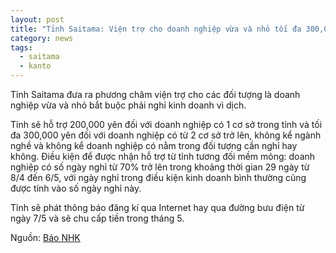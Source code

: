 ```yaml
---
layout: post
title: "Tỉnh Saitama: Viện trợ cho doanh nghiệp vừa và nhỏ tối đa 300,000 yên"
category: news
tags: 
  - saitama
  - kanto
---
```

Tỉnh Saitama đưa ra phương châm viện trợ cho các đối tượng là doanh nghiệp vừa và nhỏ bắt buộc phải nghỉ kinh doanh vì dịch.

Tỉnh sẽ hỗ trợ 200,000 yên đối với doanh nghiệp có 1 cơ sở trong tỉnh và tối đa 300,000 yên đối với doanh nghiệp có từ 2 cơ sở trở lên, không kể ngành nghề và không kể doanh nghiệp có nằm trong đối tượng cần nghỉ hay không. Điều kiện để được nhận hỗ trợ từ tỉnh tương đối mềm mỏng: doanh nghiệp có số ngày nghỉ từ 70% trở lên trong khoảng thời gian 29 ngày từ 8/4 đến 6/5, với ngày nghỉ trong điều kiện kinh doanh bình thường cũng được tính vào số ngày nghỉ này.

Tỉnh sẽ phát thông báo đăng kí qua Internet hay qua đường bưu điện từ ngày 7/5 và sẽ chu cấp tiền trong tháng 5.

Nguồn: [Báo NHK](https://www3.nhk.or.jp/lnews/saitama/20200422/1100008288.html)
